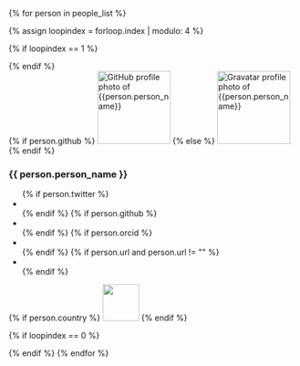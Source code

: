 
{% for person in people_list %}

{% assign loopindex = forloop.index | modulo: 4 %}

{% if loopindex == 1 %}
<div class="row">
{% endif %}


<div class="medium-3 columns">
<div class="team-member anchor-offset" id="{{ person.github }}">
  {% if person.github %}
  <img data-src="https://avatars.githubusercontent.com/{{ person.github }}" width=128 height=128 class="img-responsive img-circle lazyload" alt="GitHub profile photo of {{person.person_name}}">
  {% else %}
  <img data-src="https://www.gravatar.com/avatar/{{ person.gravatar }}?d=mp" width=128 height=128 class="img-responsive img-circle lazyload" alt="Gravatar profile photo of {{person.person_name}}">
  {% endif %}
  <h3>{{ person.person_name }}</h3>
  <ul class="list-inline social-buttons">
      {% if person.twitter %}<li> <a href="https://twitter.com/{{ person.twitter }}"> <i class="fab fa-twitter"></i> </a> </li> {% endif %}
      {% if person.github %}<li> <a href="https://github.com/{{ person.github }}"> <i class="fab fa-github"></i> </a> </li> {% endif %}
      {% if person.orcid %}<li> <a href="https://orcid.org/{{ person.orcid }}"> <i class="fab fa-orcid"></i> </a> </li> {% endif %}
      {% if person.url and person.url != "" %}<li> <a href="{{ person.url }}"> <i class="fas fa-link"></i> </a> </li> {% endif %}
  </ul>
  {% if person.country %}
  <img width="64" src="/files/flags/{{ person.country | downcase }}.svg"/>
  {% endif %}
</div>
</div>


{% if loopindex == 0 %}
</div>
{% endif %}
{% endfor %}
